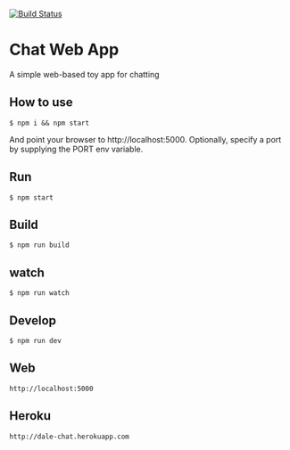 [![Build Status](https://travis-ci.org/DaleSeo/chat.svg?branch=travis3)](https://travis-ci.org/DaleSeo/chat)

# Chat Web App

A simple web-based toy app for chatting

## How to use

```
$ npm i && npm start
```

And point your browser to http://localhost:5000. Optionally, specify a port by supplying the PORT env variable.

## Run

```
$ npm start
```

## Build

```
$ npm run build
```

## watch

```
$ npm run watch
```

## Develop

```
$ npm run dev
```

## Web
```
http://localhost:5000
```

## Heroku
```
http://dale-chat.herokuapp.com
```
